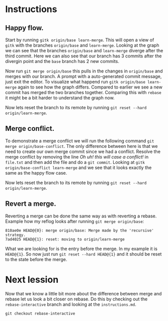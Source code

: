 # Instructions

## Happy flow.
Start by running `gitk origin/base learn-merge`. This will open a view of `gitk` with the branches `origin/base` and `learn-merge`. Looking at the graph we can see that the branches `origin/base` and `learn-merge` diverge after the third commit. Here we can also see that our branch has 3 commits after the divergin point and the `base` branch has 2 new commits.

Now run `git merge origin/base` this pulls in the changes in `origin/base` and merges with our branch. A prompt with a auto-generated commit message, just exit the editor. To visualize what happend run `gitk origin/base learn-merge` again to see how the graph differs. Compared to earlier we see a new commit has merged the two branches together. Comparing this with 
`rebase` it might be a bit harder to understand the graph now. 

Now lets reset the branch to its remote by running `git reset --hard origin/learn-merge`.

## Merge conflict.

To demonstrate a merge conflict we will run the following command `git merge origin/base-conflict`. The only difference between here is that we need to create our own merge commit since we had a conflict. Resolve the merge conflict by removing the line *Oh uh! this will case a conflict!* in `file.txt` and then add the file and do a `git commit`. Looking at `gitk origin/base-conflict learn-merge` and we see that it looks exactly the same as the happy flow case.

Now lets reset the branch to its remote by running `git reset --hard origin/learn-merge`.
## Revert a merge.
Reverting a merge can be done the same way as with reverting a rebase. Example how my reflog looks after running `git merge origin/base`:
```
810ae0e HEAD@{0}: merge origin/base: Merge made by the 'recursive' strategy.
7ad4025 HEAD@{1}: reset: moving to origin/learn-merge
```
What we are looking for is the entry before the merge. In my example it is `HEAD@{1}`. So now just run `git reset --hard HEAD@{1}` and it should be reset to the state before the merge.

# Next lession
Now that we know a little bit more about the difference between merge and rebase let us look a bit closer on rebase. Do this by checking out the `rebase-interactive` branch and looking at the `instructions.md`.

`git checkout rebase-interactive`
